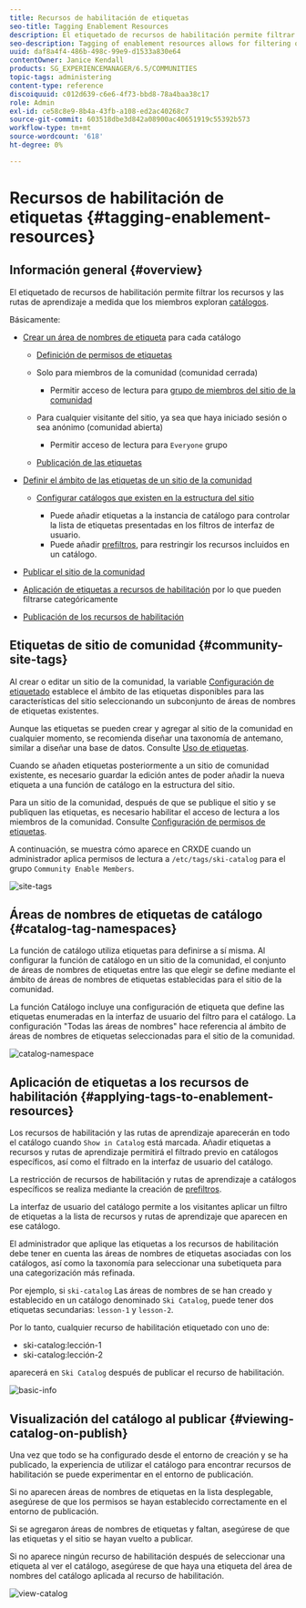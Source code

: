 ```yaml
---
title: Recursos de habilitación de etiquetas
seo-title: Tagging Enablement Resources
description: El etiquetado de recursos de habilitación permite filtrar recursos y rutas de aprendizaje a medida que los miembros examinan los catálogos
seo-description: Tagging of enablement resources allows for filtering of resources and learning paths as members browse catalogs
uuid: daf8a4f4-486b-498c-99e9-d1533a830e64
contentOwner: Janice Kendall
products: SG_EXPERIENCEMANAGER/6.5/COMMUNITIES
topic-tags: administering
content-type: reference
discoiquuid: c012d639-c6e6-4f73-bbd8-78a4baa38c17
role: Admin
exl-id: ce58c8e9-8b4a-43fb-a108-ed2ac40268c7
source-git-commit: 603518dbe3d842a08900ac40651919c55392b573
workflow-type: tm+mt
source-wordcount: '618'
ht-degree: 0%

---
```


# Recursos de habilitación de etiquetas {#tagging-enablement-resources}

## Información general {#overview}

El etiquetado de recursos de habilitación permite filtrar los recursos y las rutas de aprendizaje a medida que los miembros exploran [catálogos](functions.md#catalog-function).

Básicamente:

* [Crear un área de nombres de etiqueta](../../help/sites-administering/tags.md#creating-a-namespace) para cada catálogo

   * [Definición de permisos de etiquetas](../../help/sites-administering/tags.md#setting-tag-permissions)
   * Solo para miembros de la comunidad (comunidad cerrada)

      * Permitir acceso de lectura para [grupo de miembros del sitio de la comunidad](users.md#publish-group-roles)
   * Para cualquier visitante del sitio, ya sea que haya iniciado sesión o sea anónimo (comunidad abierta)

      * Permitir acceso de lectura para `Everyone` grupo
   * [Publicación de las etiquetas](../../help/sites-administering/tags.md#publishing-tags)



* [Definir el ámbito de las etiquetas de un sitio de la comunidad](sites-console.md#tagging)

   * [Configurar catálogos que existen en la estructura del sitio](functions.md#catalog-function)

      * Puede añadir etiquetas a la instancia de catálogo para controlar la lista de etiquetas presentadas en los filtros de interfaz de usuario.
      * Puede añadir [prefiltros](catalog-developer-essentials.md#pre-filters), para restringir los recursos incluidos en un catálogo.

* [Publicar el sitio de la comunidad](sites-console.md#publishing-the-site)
* [Aplicación de etiquetas a recursos de habilitación](resources.md#create-a-resource) por lo que pueden filtrarse categóricamente
* [Publicación de los recursos de habilitación](resources.md#publish)

## Etiquetas de sitio de comunidad {#community-site-tags}

Al crear o editar un sitio de la comunidad, la variable [Configuración de etiquetado](sites-console.md#tagging) establece el ámbito de las etiquetas disponibles para las características del sitio seleccionando un subconjunto de áreas de nombres de etiquetas existentes.

Aunque las etiquetas se pueden crear y agregar al sitio de la comunidad en cualquier momento, se recomienda diseñar una taxonomía de antemano, similar a diseñar una base de datos. Consulte [Uso de etiquetas](../../help/sites-authoring/tags.md).

Cuando se añaden etiquetas posteriormente a un sitio de comunidad existente, es necesario guardar la edición antes de poder añadir la nueva etiqueta a una función de catálogo en la estructura del sitio.

Para un sitio de la comunidad, después de que se publique el sitio y se publiquen las etiquetas, es necesario habilitar el acceso de lectura a los miembros de la comunidad. Consulte [Configuración de permisos de etiquetas](../../help/sites-administering/tags.md#setting-tag-permissions).

A continuación, se muestra cómo aparece en CRXDE cuando un administrador aplica permisos de lectura a `/etc/tags/ski-catalog` para el grupo `Community Enable Members`.

![site-tags](assets/site-tags.png)

## Áreas de nombres de etiquetas de catálogo {#catalog-tag-namespaces}

La función de catálogo utiliza etiquetas para definirse a sí misma. Al configurar la función de catálogo en un sitio de la comunidad, el conjunto de áreas de nombres de etiquetas entre las que elegir se define mediante el ámbito de áreas de nombres de etiquetas establecidas para el sitio de la comunidad.

La función Catálogo incluye una configuración de etiqueta que define las etiquetas enumeradas en la interfaz de usuario del filtro para el catálogo. La configuración &quot;Todas las áreas de nombres&quot; hace referencia al ámbito de áreas de nombres de etiquetas seleccionadas para el sitio de la comunidad.

![catalog-namespace](assets/catalog-namespace.png)

## Aplicación de etiquetas a los recursos de habilitación {#applying-tags-to-enablement-resources}

Los recursos de habilitación y las rutas de aprendizaje aparecerán en todo el catálogo cuando `Show in Catalog` está marcada. Añadir etiquetas a recursos y rutas de aprendizaje permitirá el filtrado previo en catálogos específicos, así como el filtrado en la interfaz de usuario del catálogo.

La restricción de recursos de habilitación y rutas de aprendizaje a catálogos específicos se realiza mediante la creación de [prefiltros](catalog-developer-essentials.md#pre-filters).

La interfaz de usuario del catálogo permite a los visitantes aplicar un filtro de etiquetas a la lista de recursos y rutas de aprendizaje que aparecen en ese catálogo.

El administrador que aplique las etiquetas a los recursos de habilitación debe tener en cuenta las áreas de nombres de etiquetas asociadas con los catálogos, así como la taxonomía para seleccionar una subetiqueta para una categorización más refinada.

Por ejemplo, si `ski-catalog` Las áreas de nombres de se han creado y establecido en un catálogo denominado `Ski Catalog`, puede tener dos etiquetas secundarias: `lesson-1` y `lesson-2`.

Por lo tanto, cualquier recurso de habilitación etiquetado con uno de:

* ski-catalog:lección-1
* ski-catalog:lección-2

aparecerá en `Ski Catalog` después de publicar el recurso de habilitación.

![basic-info](assets/applytags-basicinfo.png)

## Visualización del catálogo al publicar {#viewing-catalog-on-publish}

Una vez que todo se ha configurado desde el entorno de creación y se ha publicado, la experiencia de utilizar el catálogo para encontrar recursos de habilitación se puede experimentar en el entorno de publicación.

Si no aparecen áreas de nombres de etiquetas en la lista desplegable, asegúrese de que los permisos se hayan establecido correctamente en el entorno de publicación.

Si se agregaron áreas de nombres de etiquetas y faltan, asegúrese de que las etiquetas y el sitio se hayan vuelto a publicar.

Si no aparece ningún recurso de habilitación después de seleccionar una etiqueta al ver el catálogo, asegúrese de que haya una etiqueta del área de nombres del catálogo aplicada al recurso de habilitación.

![view-catalog](assets/viewcatalog.png)
